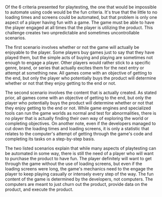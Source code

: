 Of the 6 criteria presented for playtesting, the one that would be impossible to automate using code would be the fun criteria. It's true that the little to no loading times and screens could be automated, but that problem is only one aspect of a player having fun with a game. The game must be able to have the player engaged at all times that the player is utilizing the product. This challenge creates two unpredictable and sometimes uncontrollable scenarios.

The first scenario involves whether or not the game will actually be enjoyable to the player. Some players buy games just to say that they have played them, but the simple acts of buying and playing are sometimes not enough to engage a player. Other players would rather stick to a specific genre, brand, or series that actually excites them for the next entry or attempt at something new. All games come with an objective of getting to the end, but only the player who potentially buys the product will determine whether or not that they enjoy getting to the end or not.

The second scenario involves the content that is actually created. As stated prior, all games come with an objective of getting to the end, but only the player who potentially buys the product will determine whether or not that they enjoy getting to the end or not. While game engines and specialized tools can run the game worlds as normal and test for abnormalities, there is no player that is actually finding their own way of exploring the world or completing objectives. On another note, even if the developers managed to cut down the loading times and loading screens, it is only a statistic that relates to the computer's attempt of getting through the game's code and completing its tasks on a step-by-step basis. 

The two listed scenarios explain that while many aspects of playtesting can be automated in some way, there is still the need of a player who will want to purchase the product to have fun. The player definitely will want to get through the game without the use of loading screens, but even if the loading screens were long, the game's mechanics need to the engage the player to keep playing casually or intensely every step of the way. The fun content of the game is determined by the developers, not computers. The computers are meant to just churn out the product, provide data on the product, and execute the product.
